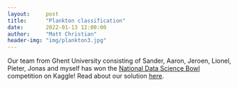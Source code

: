 ```yaml
---
layout:     post
title:      "Plankton classification"
date:       2022-01-13 12:00:00
author:     "Matt Christian"
header-img: "img/plankton3.jpg"
---
```

Our team from Ghent University consisting of Sander, Aaron, Jeroen, Lionel, Pieter, Jonas and
myself has won the [National Data Science Bowl](https://www.kaggle.com/c/datasciencebowl) competition on Kaggle!
Read about our solution [here](http://benanne.github.io/2015/03/17/plankton.html).



